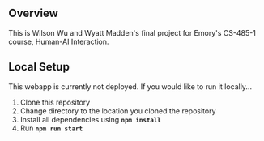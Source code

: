 ## Overview

This is Wilson Wu and Wyatt Madden's final project for Emory's CS-485-1 course, Human-AI Interaction.

## Local Setup

This webapp is currently not deployed. If you would like to run it locally...

1. Clone this repository
2. Change directory to the location you cloned the repository
3. Install all dependencies using **`npm install`**
4. Run **`npm run start`**
